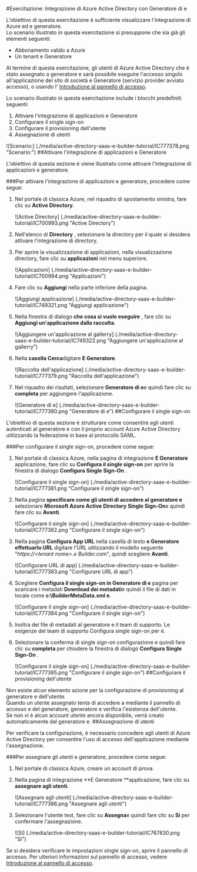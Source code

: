 <properties 
    pageTitle="Esercitazione: Integrazione di Azure Active Directory con e Generatore | Microsoft Azure" 
    description="Informazioni su come utilizzare Generatore e con Azure Active Directory per abilitare il single sign-on, automatizzato il provisioning e altro." 
    services="active-directory" 
    authors="jeevansd"  
    documentationCenter="na" 
    manager="femila"/>
<tags 
    ms.service="active-directory" 
    ms.devlang="na" 
    ms.topic="article" 
    ms.tgt_pltfrm="na" 
    ms.workload="identity" 
    ms.date="09/29/2016" 
    ms.author="jeedes" />

#<a name="tutorial-azure-active-directory-integration-with-e-builder"></a>Esercitazione: Integrazione di Azure Active Directory con Generatore di e
  
L'obiettivo di questa esercitazione è sufficiente visualizzare l'integrazione di Azure ed e generatore.  
Lo scenario illustrato in questa esercitazione si presuppone che sia già gli elementi seguenti:

-   Abbonamento valido a Azure
-   Un tenant e Generatore
  
Al termine di questa esercitazione, gli utenti di Azure Active Directory che è stato assegnato a generatore e sarà possibile eseguire l'accesso singolo all'applicazione del sito di società e Generatore (servizio provider avviato accesso), o usando l' [Introduzione al pannello di accesso](active-directory-saas-access-panel-introduction.md).
  
Lo scenario illustrato in questa esercitazione include i blocchi predefiniti seguenti:

1.  Attivare l'integrazione di applicazioni e Generatore
2.  Configurare il single sign-on
3.  Configurare il provisioning dell'utente
4.  Assegnazione di utenti

![Scenario:] (./media/active-directory-saas-e-builder-tutorial/IC777378.png "Scenario:")
##<a name="enabling-the-application-integration-for-e-builder"></a>Attivare l'integrazione di applicazioni e Generatore
  
L'obiettivo di questa sezione è viene illustrato come attivare l'integrazione di applicazioni e generatore.

###<a name="to-enable-the-application-integration-for-e-builder-perform-the-following-steps"></a>Per attivare l'integrazione di applicazioni e generatore, procedere come segue:

1.  Nel portale di classica Azure, nel riquadro di spostamento sinistra, fare clic su **Active Directory**.

    ![Active Directory] (./media/active-directory-saas-e-builder-tutorial/IC700993.png "Active Directory")

2.  Nell'elenco di **Directory** , selezionare la directory per il quale si desidera attivare l'integrazione di directory.

3.  Per aprire la visualizzazione di applicazioni, nella visualizzazione directory, fare clic su **applicazioni** nel menu superiore.

    ![Applicazioni] (./media/active-directory-saas-e-builder-tutorial/IC700994.png "Applicazioni")

4.  Fare clic su **Aggiungi** nella parte inferiore della pagina.

    ![Aggiungi applicazione] (./media/active-directory-saas-e-builder-tutorial/IC749321.png "Aggiungi applicazione")

5.  Nella finestra di dialogo **che cosa si vuole eseguire** , fare clic su **Aggiungi un'applicazione dalla raccolta**.

    ![Aggiungere un'applicazione al gallerry] (./media/active-directory-saas-e-builder-tutorial/IC749322.png "Aggiungere un'applicazione al gallerry")

6.  Nella **casella Cerca**digitare **E Generatore**.

    ![Raccolta dell'applicazione] (./media/active-directory-saas-e-builder-tutorial/IC777379.png "Raccolta dell'applicazione")

7.  Nel riquadro dei risultati, selezionare **Generatore di e**e quindi fare clic su **completa** per aggiungere l'applicazione.

    ![Generatore di e] (./media/active-directory-saas-e-builder-tutorial/IC777380.png "Generatore di e")
##<a name="configuring-single-sign-on"></a>Configurare il single sign-on
  
L'obiettivo di questa sezione è strutturare come consentire agli utenti autenticati al generatore e con il proprio account Azure Active Directory utilizzando la federazione in base al protocollo SAML.

###<a name="to-configure-single-sign-on-perform-the-following-steps"></a>Per configurare il single sign-on, procedere come segue:

1.  Nel portale di classica Azure, nella pagina di integrazione **E Generatore** applicazione, fare clic su **Configura il single sign-on** per aprire la finestra di dialogo **Configura Single Sign-On** .

    ![Configurare il single sign-on] (./media/active-directory-saas-e-builder-tutorial/IC777381.png "Configurare il single sign-on")

2.  Nella pagina **specificare come gli utenti di accedere al generatore e** selezionare **Microsoft Azure Active Directory Single Sign-On**e quindi fare clic su **Avanti**.

    ![Configurare il single sign-on] (./media/active-directory-saas-e-builder-tutorial/IC777382.png "Configurare il single sign-on")

3.  Nella pagina **Configura App URL** nella casella di testo **e Generatore effettuarlo URL** digitare l'URL utilizzando il modello seguente "*https://\<tenant nome\>.e Builder.com*", quindi scegliere **Avanti**.

    ![Configurare URL di app] (./media/active-directory-saas-e-builder-tutorial/IC777383.png "Configurare URL di app")

4.  Scegliere **Configura il single sign-on in Generatore di e** pagina per scaricare i metadati **Download dei metadati**e quindi il file di dati in locale come **c:\\BuilderMetaData.xml e**.

    ![Configurare il single sign-on] (./media/active-directory-saas-e-builder-tutorial/IC777384.png "Configurare il single sign-on")

5.  Inoltra del file di metadati al generatore e il team di supporto. Le esigenze del team di supporto Configura single sign-on per è.

6.  Selezionare la conferma di single sign-on configurazione e quindi fare clic su **completa** per chiudere la finestra di dialogo **Configura Single Sign-On** .

    ![Configurare il single sign-on] (./media/active-directory-saas-e-builder-tutorial/IC777385.png "Configurare il single sign-on")
##<a name="configuring-user-provisioning"></a>Configurare il provisioning dell'utente
  
Non esiste alcun elemento azione per la configurazione di provisioning al generatore e dell'utente.  
Quando un utente assegnato tenta di accedere a mediante il pannello di accesso e del generatore, generatore e verifica l'esistenza dell'utente.  
Se non vi è alcun account utente ancora disponibile, verrà creato automaticamente dal generatore e.
##<a name="assigning-users"></a>Assegnazione di utenti
  
Per verificare la configurazione, è necessario concedere agli utenti di Azure Active Directory per consentire l'uso di accesso dell'applicazione mediante l'assegnazione.

###<a name="to-assign-users-to-e-builder-perform-the-following-steps"></a>Per assegnare gli utenti e generatore, procedere come segue:

1.  Nel portale di classica Azure, creare un account di prova.

2.  Nella pagina di integrazione **E Generatore **applicazione, fare clic su **assegnare agli utenti**.

    ![Assegnare agli utenti] (./media/active-directory-saas-e-builder-tutorial/IC777386.png "Assegnare agli utenti")

3.  Selezionare l'utente test, fare clic su **Assegna**e quindi fare clic su **Sì** per confermare l'assegnazione.

    ![Sì] (./media/active-directory-saas-e-builder-tutorial/IC767830.png "Sì")
  
Se si desidera verificare le impostazioni single sign-on, aprire il pannello di accesso. Per ulteriori informazioni sul pannello di accesso, vedere [Introduzione al pannello di accesso](active-directory-saas-access-panel-introduction.md).
